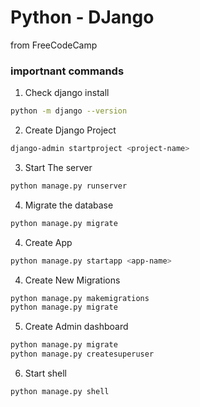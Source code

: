 # Python - DJango

from FreeCodeCamp

### importnant commands

1. Check django install
```sh
python -m django --version
```
2. Create Django Project
```sh
django-admin startproject <project-name>
```

3. Start The server
```sh
python manage.py runserver
```

4. Migrate the database
```sh
python manage.py migrate
```

4. Create App
```sh
python manage.py startapp <app-name>
```

4. Create New Migrations
```sh
python manage.py makemigrations
python manage.py migrate
```

5. Create Admin dashboard
```sh
python manage.py migrate
python manage.py createsuperuser
```

6. Start shell
```sh
python manage.py shell
```
